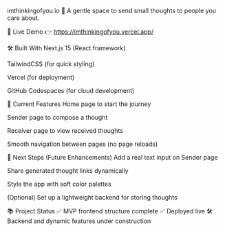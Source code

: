imthinkingofyou.io 🌱
A gentle space to send small thoughts to people you care about.

🚀 Live Demo
👉 https://imthinkingofyou.vercel.app/

🛠️ Built With
Next.js 15 (React framework)

TailwindCSS (for quick styling)

Vercel (for deployment)

GitHub Codespaces (for cloud development)

🎯 Current Features
Home page to start the journey

Sender page to compose a thought

Receiver page to view received thoughts

Smooth navigation between pages (no page reloads)

🌱 Next Steps (Future Enhancements)
Add a real text input on Sender page

Share generated thought links dynamically

Style the app with soft color palettes

(Optional) Set up a lightweight backend for storing thoughts

📚 Project Status
✅ MVP frontend structure complete
✅ Deployed live
🛠️ Backend and dynamic features under construction
